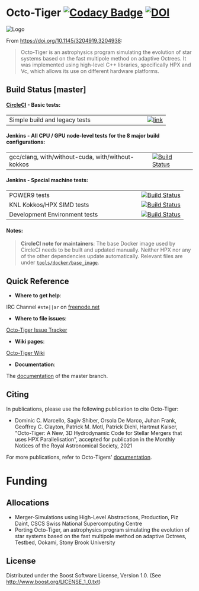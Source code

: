 # Octo-Tiger  [![Codacy Badge](https://app.codacy.com/project/badge/Grade/ebc6d3e2e4f0407aa6a80dfc4fd03b97)](https://www.codacy.com/gh/STEllAR-GROUP/octotiger?utm_source=github.com&amp;utm_medium=referral&amp;utm_content=STEllAR-GROUP/octotiger&amp;utm_campaign=Badge_Grade) [![DOI](https://zenodo.org/badge/73526736.svg)](https://zenodo.org/badge/latestdoi/73526736)



![Logo](https://stellar-group.org/wp-content/uploads/2020/11/octotigerlogoArtboard-github.png)

From <https://doi.org/10.1145/3204919.3204938>:
> Octo-Tiger is an astrophysics program simulating the evolution of star systems
> based on the fast multipole method on adaptive Octrees. It was implemented using
> high-level C++ libraries, specifically HPX and Vc, which allows its use on
> different hardware platforms.

## Build Status [master]

#### [CircleCI](https://circleci.com/gh/STEllAR-GROUP/octotiger) - Basic tests:

|   	|   	|
|---	|---	|
|  Simple build and legacy tests &nbsp; &nbsp; &nbsp; &nbsp; &nbsp; &nbsp; &nbsp; &nbsp; &nbsp; &nbsp; &nbsp; &nbsp; &nbsp; &nbsp; &nbsp; &nbsp; | [![link](https://circleci.com/gh/STEllAR-GROUP/octotiger/tree/master.svg?style=shield)](https://circleci.com/gh/STEllAR-GROUP/octotiger/tree/master)  	|


#### Jenkins - All CPU / GPU node-level tests for the 8 major build configurations:
|   	|   	|
|---	|---	|
|  gcc/clang, with/without-cuda, with/without-kokkos 	| [![Build Status](https://rostam.cct.lsu.edu/jenkins/buildStatus/icon?job=Octo-Tiger+Node-Level%2Fmaster&config=nodelevel)](https://rostam.cct.lsu.edu/jenkins/job/Octo-Tiger%20Node-Level/job/master/) |

#### Jenkins - Special machine tests:

|   	|   	|
|---	|---	|
|  POWER9 tests &nbsp; &nbsp; &nbsp; &nbsp; &nbsp; &nbsp; &nbsp; &nbsp; &nbsp; &nbsp; &nbsp; &nbsp; &nbsp; &nbsp; &nbsp; &nbsp; &nbsp; &nbsp; &nbsp; &nbsp; &nbsp; &nbsp; &nbsp; &nbsp; &nbsp; &nbsp; &nbsp;| [![Build Status](https://simsgs.informatik.uni-stuttgart.de/jenkins/buildStatus/icon?job=Octo-Tiger+POWER9%2Fmaster&config=powerbuild)](https://simsgs.informatik.uni-stuttgart.de/jenkins/view/Octo-Tiger%20and%20Dependencies/job/Octo-Tiger%20POWER9/job/master/)  	|
|  KNL Kokkos/HPX SIMD tests 	| [![Build Status](https://simsgs.informatik.uni-stuttgart.de/jenkins/buildStatus/icon?job=Octo-Tiger+KNL%2Fmaster&config=knlbuild)](https://simsgs.informatik.uni-stuttgart.de/jenkins/view/Octo-Tiger%20and%20Dependencies/job/Octo-Tiger%20KNL/job/master/)  	|
|  Development Environment tests 	|  [![Build Status](https://simsgs.informatik.uni-stuttgart.de/jenkins/buildStatus/icon?job=Octo-Tiger+DEV%2Fmaster&config=devbuild)](https://simsgs.informatik.uni-stuttgart.de/jenkins/view/Octo-Tiger%20and%20Dependencies/job/Octo-Tiger%20DEV/job/master/)
 
#### Notes:
> **CircleCI note for maintainers**: The base Docker image used by CircleCI needs to be built
> and updated manually. Neither HPX nor any of the other dependencies update
> automatically. Relevant files are under
> [`tools/docker/base_image`](tools/docker/base_image).

## Quick Reference

  * **Where to get help**:

  IRC Channel `#ste||ar` on [freenode.net](https://freenode.net/)

  * **Where to file issues**:

  [Octo-Tiger Issue Tracker](https://github.com/STEllAR-GROUP/octotiger/issues)

  * **Wiki pages**:

  [Octo-Tiger Wiki](https://github.com/STEllAR-GROUP/octotiger/wiki)

  * **Documentation**:
  
  The [documentation](https://stellar-group.github.io/octotiger/doc/html/) of the master branch.

## Citing

In publications, please use the following publication to cite Octo-Tiger:

*  Dominic C. Marcello, Sagiv Shiber, Orsola De Marco, Juhan Frank, Geoffrey C. Clayton, Patrick M. Motl, Patrick Diehl, Hartmut Kaiser, "Octo-Tiger: A New, 3D Hydrodynamic Code for Stellar Mergers that uses HPX Parallelisation", accepted for publication in the Monthly Notices of the Royal Astronomical Society, 2021

For more publications, refer to Octo-Tigers' [documentation](https://stellar-group.github.io/octotiger/doc/html/md_content_publications.html).


# Funding

## Allocations
 
* Merger-Simulations using High-Level Abstractions, Production, Piz Daint, CSCS Swiss National Supercomputing Centre
* Porting Octo-Tiger, an astrophysics program simulating the evolution of star systems based on the fast multipole method on adaptive Octrees, Testbed, Ookami, Stony Brook University


## License
Distributed under the Boost Software License, Version 1.0. (See 
<http://www.boost.org/LICENSE_1_0.txt>)

